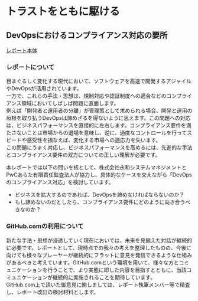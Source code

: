 # トラストをともに駆ける
## DevOpsにおけるコンプライアンス対応の要所
[レポート本体](https://www.google.co.jp/)
### レポートについて
目まぐるしく変化する現代において、ソフトウェアを高速で開発するアジャイルやDevOpsが活用されています。  
一方で、これらの手法・思想は、規制対応や認証制度への適合などのコンプライアンス領域においてしばしば問題に直面します。  
例えば「開発者と運用者の分離」が管理策として求められる場合、開発と運用の垣根を取り払うDevOpsは諦めざるを得ないように思えます。この問題への対応は、ビジネスパフォーマンスを直接的に左右します。コンプライアンス要件を満たさないことは市場からの退場を意味し、逆に、過度なコントロールを行ってスピードや感受性を損なえば、変化する市場への適応力を失います。  
この問題にうまく対応し、ビジネスパフォーマンスを高めるには、先進的な手法とコンプライアンス要件の双方についての正しい理解が必要です。  

本レポートでは以下の問いを核として、株式会社永和システムマネジメントとPwCあらた有限責任監査法人が協力し、具体的なケースを交えながら「DevOpsのコンプライアンス対応」を検討しています。

- ビジネスを拡大するのであれば、DevOpsを諦めなければならないのか？  
- もし諦めないのだとしたら、コンプライアンス要件にどのように向き合うべきなのか？

### GitHub.comの利用について
新たな手法・思想が浸透していく現在においては、未来を見据えた対話が継続的に必要です。レポートとして、現時点での我々の考えを整理したものの、今後に向けても様々なプレーヤーが継続的にフラットに意見を発信できるような仕組みがあるべきと考えています。GitHub.comという環境を用いて、様々な方とコミュニケーションを行うことで、より実態に即した内容を目指すとともに、当該コミュニケーションが継続的に実施されることを期待しています。  
GitHub.com上で頂いた御意見に関しましては、レポート執筆メンバー等で精査し、レポート改訂の検討材料とします。 

